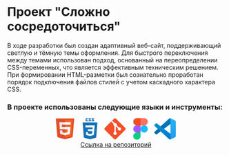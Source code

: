 <div>
  <h1>Проект "Сложно сосредоточиться"</h1>
  <p>В ходе разработки был создан адаптивный веб-сайт, поддерживающий светлую и тёмную темы оформления. Для быстрого переключения между темами использован подход, основанный на переопределении CSS-переменных, что является эффективным техническим решением. При формировании HTML-разметки был сознательно проработан порядок подключения файлов стилей с учетом каскадного характера CSS.</p>
  <h3>В проекте использованы следующие языки и инструменты:</h3>
  <div align="center">
    <img height="50" width="50" src="https://github.com/devicons/devicon/blob/master/icons/html5/html5-original.svg" alt="html" title="html"/>&nbsp;
    <img height="50" width="50" src="https://github.com/devicons/devicon/blob/master/icons/css3/css3-plain-wordmark.svg" alt="css" title="css"/>&nbsp;
    <img height="50" width="50" src="https://github.com/devicons/devicon/blob/master/icons/git/git-original.svg" alt="git" title="git"/>&nbsp;
    <img height="50" width="50" src="https://github.com/devicons/devicon/blob/master/icons/figma/figma-original.svg" alt="figma" title="figma"/>&nbsp;
    <img height="50" width="50" src="https://github.com/devicons/devicon/blob/master/icons/vscode/vscode-original.svg" alt="vscode" title="vscode"/>&nbsp;
  </div>
  <div align="center">
    <a href="https://github.com/YanaPolyanskaya/slozhno-sosredotochitsya.git">Ссылка на репозиторий</a>
  </div>
</div>
